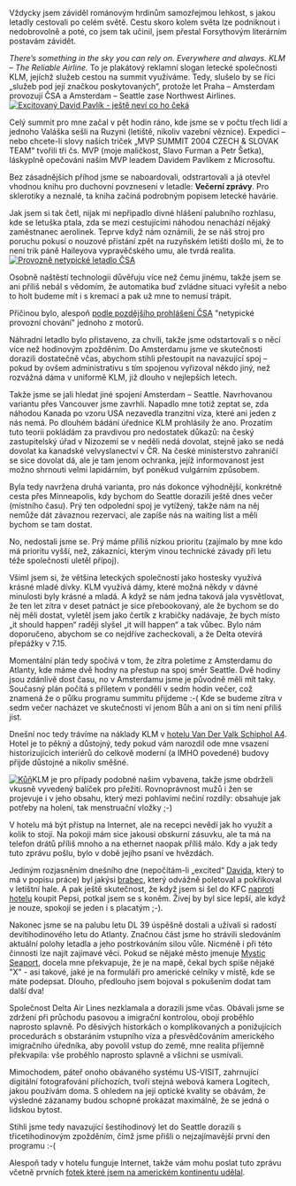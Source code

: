 <!-- dcterms:identifier = riderweblog#146 -->
<!-- dcterms:title = Praha - Amsterdam - Atlanta - Seattle: Konečně na místě -->
<!-- np9:categoryId = 1 -->
<!-- x4w:category = Koně -->
<!-- np9:authorId = 1 -->
<!-- np9:authorEmail = michal.valasek@altairis.cz -->
<!-- dcterms:creator = Michal Altair Valášek -->
<!-- dcterms:created = 2004-04-06T08:04:14+02:00 -->
<!-- dcterms:dateAccepted = 2004-04-06T08:04:14+02:00 -->

Vždycky jsem záviděl románovým hrdinům samozřejmou lehkost, s jakou letadly cestovali po celém světě. Cestu skoro kolem světa lze podniknout i nedobrovolně a poté, co jsem tak učinil, jsem přestal Forsythovým literárním postavám závidět.

*There’s something in the sky you can rely on. Everywhere and always. KLM – The Reliable Airline.* To je plakátový reklamní slogan letecké společnosti KLM, jejíchž služeb cestou na summit využíváme. Tedy, slušelo by se říci „služeb pod její značkou poskytovaných“, protože let Praha – Amsterdam provozují ČSA a Amsterdam – Seattle zase Northwest Airlines.
[![Excitovaný David Pavlík - ještě neví co ho čeká](http://gallery.rider.cz/Events/Microsoft/MVP_Summit_2004/20040404-060234-0000.jpg?w=200)](http://gallery.rider.cz/Events/Microsoft/MVP_Summit_2004/20040404-060234-0000.jpg.xhtml.cs) 

Celý summit pro mne začal v pět hodin ráno, kde jsme se v počtu třech lidí a jednoho Valáška sešli na Ruzyni (letiště, nikoliv vazební věznice). Expedici – nebo chcete-li slovy našich triček „MVP SUMMIT 2004 CZECH & SLOVAK TEAM“ tvořili tři čs. MVP (moje maličkost, Slavo Furman a Petr Šetka), láskyplně opečováni naším MVP leadem Davidem Pavlíkem z Microsoftu.

Bez zásadnějších příhod jsme se naboardovali, odstrartovali a já otevřel vhodnou knihu pro duchovní povznesení v letadle: **Večerní zprávy**. Pro sklerotiky a neznalé, ta kniha začíná podrobným popisem letecké havárie.

Jak jsem si tak četl, nijak mi nepřipadlo divné hlášení palubního rozhlasu, kde se letuška ptala, zda se mezi cestujícími náhodou nenachází nějaký zaměstnanec aerolinek. Teprve když nám oznámili, že se náš stroj pro poruchu pokusí o nouzové přistání zpět na ruzyňském letišti došlo mi, že to není trik páně Haileyova vypravěčského umu, ale tvrdá realita.
[![Provozně netypické letadlo ČSA](http://gallery.rider.cz/Events/Microsoft/MVP_Summit_2004/20040404-081228-0000.jpg?h=150)](http://gallery.rider.cz/Events/Microsoft/MVP_Summit_2004/20040404-081228-0000.jpg.xhtml.cs) 

Osobně naštěstí technologii důvěřuju více než čemu jinému, takže jsem se ani příliš nebál s vědomím, že automatika buď zvládne situaci vyřešit a nebo to holt budeme mít i s kremací a pak už mne to nemusí trápit.

Přičinou bylo, alespoň [podle pozdějšího prohlášení ČSA](http://www.ceskenoviny.cz/index_view.php?id=59846) "netypické provozní chování" jednoho z motorů.

Náhradní letadlo bylo přistaveno, za chvíli, takže jsme odstartovali s o něcí více než hodinovým zpožděním. Do Amsterdamu jsme ve skutečnosti dorazili dostatečně včas, abychom stihli přestoupit na navazující spoj – pokud by ovšem administrativu s tím spojenou vyřizoval někdo jiný, než rozvážná dáma v uniformě KLM, již dlouho v nejlepších letech.

Takže jsme se jali hledat jiné spojení Amsterdam – Seattle. Navrhovanou variantu přes Vancouver jsme zavrhli. Napadlo mne totiž zeptat se, zda náhodou Kanada po vzoru USA nezavedla tranzitní víza, které ani jeden z nás nemá. Po dlouhém bádání úřednice KLM prohlásily že ano. Prozatím tuto teorii pokládám za pravdivou pro nedostatek důkazů: na český zastupitelský úřad v Nizozemí se v neděli nedá dovolat, stejně jako se nedá dovolat ka kanadské velvyslanectví v ČR. Na české ministerstvo zahraničí se sice dovolat dá, ale je tam jenom ochranka, jejíž informovanost jest možno shrnouti velmi lapidárním, byť poněkud vulgárním způsobem.

Byla tedy navržena druhá varianta, pro nás dokonce výhodnější, konkrétně cesta přes Minneapolis, kdy bychom do Seattle dorazili ještě dnes večer (místního času). Prý ten odpolední spoj je vytížený, takže nám na něj nemůže dát závaznou rezervaci, ale zapíše nás na waiting list a měli bychom se tam dostat.

No, nedostali jsme se. Prý máme příliš nízkou prioritu (zajímalo by mne kdo má prioritu vyšší, než, zákazníci, kterým vinou technické závady při letu téže společnosti uletěl přípoj).

Všiml jsem si, že většina leteckých společností jako hostesky využívá krásné mladé dívky. KLM využívá dámy, které možná někdy v dávné minulosti byly krásné a mladá. A když se nám jedna taková jala vysvětlovat, že ten let zítra v deset patnáct je sice přebookovaný, ale že bychom se do něj měli dostat, vyletěl jsem jako čertík z krabičky nadávaje, že bych místo „it should happen“ raději slyšel „it will happen“ a tak vůbec. Bylo nám doporučeno, abychom se co nejdříve zacheckovali, a že Delta otevírá přepážky v 7.15.

Momentální plán tedy spočívá v tom, že zítra poletíme z Amsterdamu do Atlanty, kde máme dvě hodny na přestup na spoj směr Seattle. Dvě hodiny jsou zdánlivě dost času, no v Amsterdamu jsme je původně měli mít taky. Současný plán počítá s příletem v pondělí v sedm hodin večer, což znamená že o půlku programu summitu přijdeme :-( Kde se budeme zítra v sedm večer nacházet ve skutečnosti ví jenom Bůh a ani on si tím není příliš jist.

Dnešní noc tedy trávíme na náklady KLM v [hotelu Van Der Valk Schiphol A4](http://gallery.rider.cz/Events/Microsoft/MVP_Summit_2004/20040404-200218-0000.jpg.xhtml.cs). Hotel je to pěkný a důstojný, tedy pokud vám narozdíl ode mne vsazení historizujících interiérů do celkově moderní (a IMHO povedené) budovy přijde důstojné a nikoliv směšné.

[![Kůň](http://gallery.rider.cz/Events/Microsoft/MVP_Summit_2004/20040404-193012-0000.jpg?w=200)](http://gallery.rider.cz/Events/Microsoft/MVP_Summit_2004/20040404-193012-0000.jpg.xhtml.cs)KLM je pro případy podobné našim vybavena, takže jsme obdrželi vkusně vyvedený balíček pro přežití. Rovnoprávnost mužů i žen se projevuje i v jeho obsahu, který mezi pohlavími nečiní rozdíly: obsahuje jak potřeby na holení, tak menstruační vložky ;-)

V hotelu má být přístup na Internet, ale na recepci nevědí jak ho využít a kolik to stojí. Na pokoji mám sice jakousi obskurní zásuvku, ale ta má na telefon drátů příliš mnoho a na ethernet naopak příliš málo. Kdy a jak tedy tuto zprávu pošlu, bylo v době jejího psaní ve hvězdách.

Jediným rozjasněním dnešního dne (nepočítám-li „excited“ [Davida](http://gallery.rider.cz/Events/Microsoft/MVP_Summit_2004/20040404-123728-0000.jpg.xhtml.cs), který to má v popisu práce) byl jakýsi [brabec](http://gallery.rider.cz/Events/Microsoft/MVP_Summit_2004/20040404-123652-0000.jpg.xhtml.cs), který odvážně poletoval a pokřikoval v letištní hale. A pak ještě skutečnost, že když jsem si šel do KFC [naproti hotelu](http://gallery.rider.cz/Events/Microsoft/MVP_Summit_2004/20040404-200128-0000.jpg.xhtml.cs) koupit Pepsi, potkal jsem se s koněm. Živej by byl sice lepší, ale když je nouze, spokojí se jeden i s placatým ;-).

Nakonec jsme se na palubu letu DL 39 úspěšně dostali a užívali si radostí devítihodinového letu do Atlanty. Značnou část jsme ho strávili sledováním aktuální polohy letadla a jeho postrkováním silou vůle. Nicméně i při této činnosti lze najít zajímavé věci. Pokud se nějaké město jmenuje [Mystic Seaport](http://gallery.rider.cz/Events/Microsoft/MVP_Summit_2004/20040405-175436-0000.jpg.xhtml.cs), docela mne překvapuje, že je na mapě, čekal bych spíše nějaké "X" - asi takové, jaké je na formuláři pro americké celníky v místě, kde se máte podepsat. Dlouho, předlouho jsem bojoval s pokušením dodat tam další dva!

Společnost Delta Air Lines nezklamala a dorazili jsme včas. Obávali jsme se zdržení při průchodu pasovou a imigrační kontrolou, obojí proběhlo naprosto splavně. Po děsivých historkách o komplikovaných a ponižujících procedurách s obstaráním vstupního víza a přesvědčováním amerického imigračního úředníka, aby povolil vstup do země, mne realita příjemně překvapila: vše proběhlo naprosto splavně a všichni se usmívali.

Mimochodem, páteř onoho obávaného systému US-VISIT, zahrnující digitální fotografování příchozích, tvoří stejná webová kamera Logitech, jakou používám doma. S ohledem na její optické kvality se obávám, že výsledné zázanamy budou schopné prokázat maximálně, že se jedná o lidskou bytost.

Stihli jsme tedy navazující šestihodinový let do Seattle dorazili s třicetihodinovým zpožděním, čímž jsme přišli o nejzajímavější první den programu :-(

Alespoň tady v hotelu funguje Internet, takže vám mohu poslat tuto zprávu včetně prvních [fotek které jsem na americkém kontinentu udělal](http://gallery.rider.cz/Events/Microsoft/MVP_Summit_2004/default.xhtml.cs).